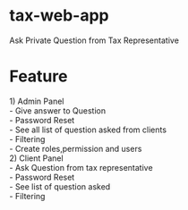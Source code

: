 
# tax-web-app
Ask Private Question from Tax Representative

<h1> Feature </h1>
 1) Admin Panel<br>
      - Give answer to Question<br>
     - Password Reset<br>
     - See all list of question asked from clients <br>
     - Filtering <br>
     - Create roles,permission and users <br>
 2) Client Panel <br>
    - Ask Question from tax representative<br>
    - Password Reset<br>
    - See list of question asked <br>
    - Filtering
    
